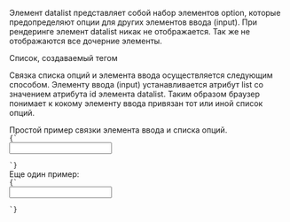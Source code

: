 <p>
Элемент <LE>datalist</LE> представляет собой набор элементов <LE>option</LE>, которые предопределяют опции для других элементов ввода (<LE>input</LE>). При рендеринге элемент datalist никак не отображается. Так же не отображаются все дочерние элементы.
</p>

<p>
Список, создаваемый тегом <datalist>, связывается с текстовым полем посредством атрибута id. Его значение должно совпадать со значением атрибута list тега <input>.

Связка списка опций и элемента ввода осуществляется следующим способом. Элементу ввода (<LE>input</LE>) устанавливается атрибут <LA>list</LA> со значением атрибута <LA>id</LA> элемента <LE>datalist</LE>. Таким образом браузер понимает к кокому элементу ввода привязан тот или иной список опций.
</p>

<ExampleBox>
Простой пример связки элемента ввода и списка опций.
<Code>
{`
<input name=country list="countries">
<datalist id="countries>">
    <option value="Россия">
    <option value="Китай">
</datalist>
`}
</Code>
</ExampleBox>

<ExampleBox>
Еще один пример:
<Code>
{`
<input name=animal list=animals>
<datalist id=animals>
    <option value="Cat">
    <option value="Dog">
</datalist>
`}
</Code>
</ExampleBox>
